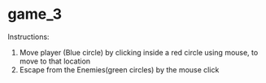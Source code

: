 # game_3

Instructions:
1. Move player (Blue circle) by clicking inside a red circle using mouse, to move to that location
2. Escape from the Enemies(green circles) by the mouse click
